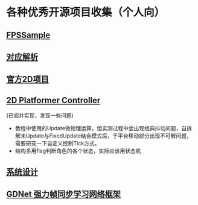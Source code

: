# 各种优秀开源项目收集（个人向）

## [FPSSample](https://github.com/Unity-Technologies/FPSSample)

## [对应解析](https://zhuanlan.zhihu.com/p/110802975)

## [官方2D项目](https://assetstore.unity.com/packages/essentials/tutorial-projects/dragon-crashers-2d-sample-project-190721)

## [2D Platformer Controller](https://github.com/SebLague/2DPlatformer-Tutorial)

(已阅并实现，发现一些问题)
- 教程中使用的Update做物理运算，但实测过程中会出现经典抖动问题，自拆解未Update与FixedUpdate结合模式后，于平台移动部分出现不可解问题，需要研究一下自定义控制Tick方式。
- 结构多用flag判断角色的各个状态，实际应该用状态机

## [系统设计](https://github.com/ByteByteGoHq/system-design-101)

## [GDNet 强力帧同步学习网络框架](https://gitee.com/leng_yue/GameDesigner)